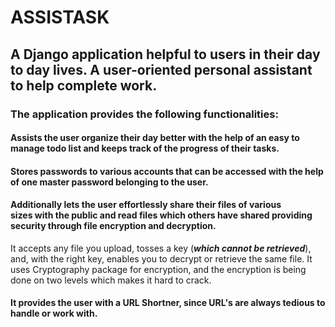 # ASSISTASK
   ## A Django application helpful to users in their day to day lives. A user-oriented personal assistant to help complete work. 
### The application provides the following functionalities: 

#### Assists the user organize their day better with the help of an easy to manage todo list and keeps track of the progress of their tasks.

#### Stores passwords to various accounts that can be accessed with the help of one master password belonging to the user.

#### Additionally lets the user effortlessly share their files of various sizes with the public and read files which others have shared providing security through file encryption and decryption. 
It accepts any file you upload, tosses a key (***which cannot be retrieved***), and, with the right key, enables you to decrypt or retrieve the same file. It uses Cryptography package for encryption, and the encryption is being done on two levels which makes it hard to crack. 

#### It provides the user with a URL Shortner, since URL's are always tedious to handle or work with. 
     


